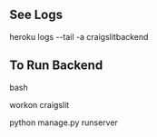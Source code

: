 ## See Logs

heroku logs --tail -a craigslitbackend

## To Run Backend

bash

workon craigslit

python manage.py runserver
